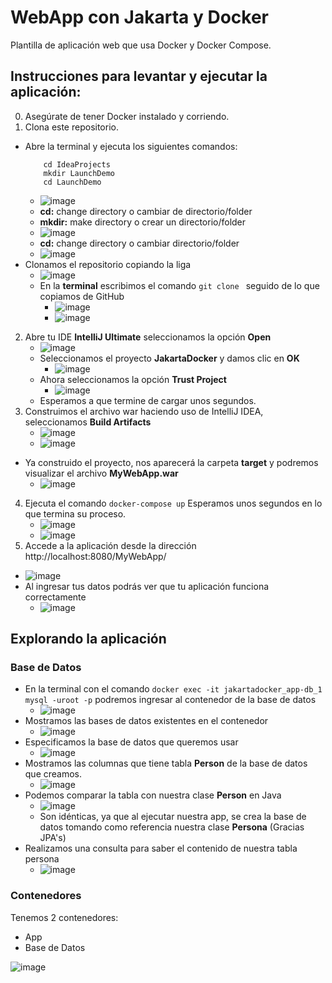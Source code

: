 # WebApp con Jakarta y Docker

Plantilla de aplicación web que usa Docker y Docker Compose.

## Instrucciones para levantar y ejecutar la aplicación:

0. Asegúrate de tener Docker instalado y corriendo.
1. Clona este repositorio.
  * Abre la terminal y ejecuta los siguientes comandos:
      ``` 
          cd IdeaProjects
          mkdir LaunchDemo
          cd LaunchDemo
      ```
    * ![image](https://user-images.githubusercontent.com/9124597/168210122-81d164fc-199c-4995-a375-d767add6bdce.png)
    * **cd:** change directory o cambiar de directorio/folder
    * **mkdir:** make directory o crear un directorio/folder 
    * ![image](https://user-images.githubusercontent.com/9124597/168210403-7f2eb1e4-f9df-4290-a04d-55cc60f3b336.png)
    * **cd:** change directory o cambiar directorio/folder
    * ![image](https://user-images.githubusercontent.com/9124597/168210473-df3cb3f9-a1cd-4ed5-a27e-fef2735b9503.png)
  * Clonamos el repositorio copiando la liga
    * ![image](https://user-images.githubusercontent.com/9124597/168210854-3bae6102-42b6-4475-87e0-20f45d4545af.png)
    * En la **terminal** escribimos el comando `git clone ` seguido de lo que copiamos de GitHub
      * ![image](https://user-images.githubusercontent.com/9124597/168210969-120aa83d-7950-4737-ac06-eb1b03fa8009.png)
      * ![image](https://user-images.githubusercontent.com/9124597/168211007-fd9adf12-2c5e-4bf5-8873-1ee0d83bae2b.png)
2. Abre tu IDE **IntelliJ Ultimate** seleccionamos la opción **Open**
      * ![image](https://user-images.githubusercontent.com/9124597/168210686-5c9cc873-a1b7-41e9-89b7-40031aea0a85.png)
   * Seleccionamos el proyecto **JakartaDocker** y damos clic en **OK**
      * ![image](https://user-images.githubusercontent.com/9124597/168211071-c83de48b-0664-431a-8558-8e6afc95b41a.png)
   * Ahora seleccionamos la opción **Trust Project**
      * ![image](https://user-images.githubusercontent.com/9124597/168211140-ad8092a4-838d-4944-a021-41239562eb08.png)
   * Esperamos a que termine de cargar unos segundos.
3. Construimos el archivo war haciendo uso de IntelliJ IDEA, seleccionamos **Build Artifacts**
    * ![image](https://user-images.githubusercontent.com/9124597/168211254-1de7c94d-db53-4336-b4dc-99070a399e8b.png)
    * ![image](https://user-images.githubusercontent.com/9124597/168211305-8c8be5e5-ea9e-4bb8-9a6a-387c06e9a370.png)
  * Ya construido el proyecto, nos aparecerá la carpeta **target** y podremos visualizar el archivo **MyWebApp.war**
    * ![image](https://user-images.githubusercontent.com/9124597/168211442-3ec155ce-2c63-40b9-96f0-fa9dc1166d78.png)
4. Ejecuta el comando `docker-compose up` Esperamos unos segundos en lo que termina su proceso.
    * ![image](https://user-images.githubusercontent.com/9124597/168211636-b0e8685a-19d9-4500-a5b0-54fcd453cc5c.png)
    * ![image](https://user-images.githubusercontent.com/9124597/168211743-175f8ea5-46b1-40c0-bef4-dba5a871bccb.png)
5. Accede a la aplicación desde la dirección http://localhost:8080/MyWebApp/
  * ![image](https://user-images.githubusercontent.com/9124597/168211816-56082fa2-dfe1-410a-b74d-46092e1c92f0.png)
  * Al ingresar tus datos podrás ver que tu aplicación funciona correctamente
    * ![image](https://user-images.githubusercontent.com/9124597/168211891-50faba69-aa85-4a4c-b63e-bd1d4f879031.png)


## Explorando la aplicación


### Base de Datos

  * En la terminal con el comando ```docker exec -it jakartadocker_app-db_1 mysql -uroot -p``` podremos ingresar al contenedor de la base de datos
    * ![image](https://user-images.githubusercontent.com/9124597/168212171-dad04728-f04f-4c43-9750-ecd4499e4ace.png)
  * Mostramos las bases de datos existentes en el contenedor
    * ![image](https://user-images.githubusercontent.com/9124597/168212298-d56b0857-6f0e-445a-bd45-024111d58ba0.png)
  * Especificamos la base de datos que queremos usar
    * ![image](https://user-images.githubusercontent.com/9124597/168212338-df032f1c-10d3-4512-9f05-6b8282deccfe.png)
  * Mostramos las columnas que tiene tabla **Person** de la base de datos que creamos.
    * ![image](https://user-images.githubusercontent.com/9124597/168212453-4ecd591e-ebb4-461c-abfd-d601115e6d09.png)
  * Podemos comparar la tabla con nuestra clase **Person** en Java
    * ![image](https://user-images.githubusercontent.com/9124597/168212693-d4f7fc6d-a276-4292-8bcd-4d43c187b93d.png)
    * Son idénticas, ya que al ejecutar nuestra app, se crea la base de datos tomando como referencia nuestra clase **Persona** (Gracias JPA's)  
  * Realizamos una consulta para saber el contenido de nuestra tabla persona
    * ![image](https://user-images.githubusercontent.com/9124597/168212566-72862121-f256-4f1c-ac0d-952ae03c0c4b.png)

### Contenedores

Tenemos 2 contenedores:

* App
* Base de Datos

![image](https://user-images.githubusercontent.com/9124597/168212960-4c4e7656-70a4-4acf-a375-b55a0fc831bb.png)

 
 
 

 
